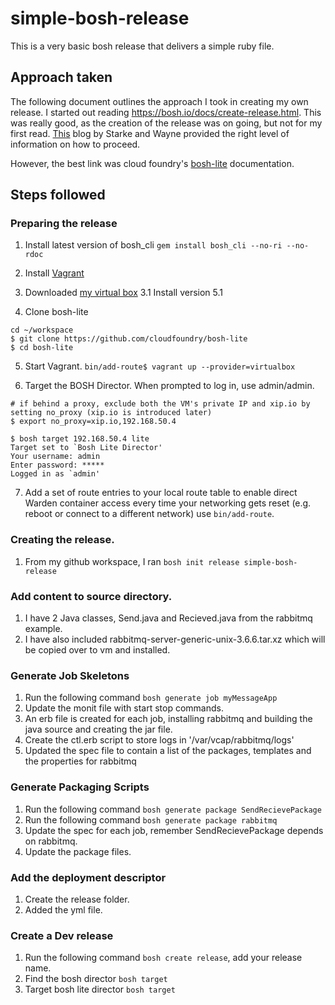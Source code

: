# simple-bosh-release
This is a very basic bosh release that delivers a simple ruby file. 
## Approach taken
The following document outlines the approach I took in creating my own release.
I started out reading https://bosh.io/docs/create-release.html. This was really good, as the creation of the release was on going, but not for my first read. [This](http://www.starkandwayne.com/blog/your-first-bosh-release/) blog by Starke and Wayne 
provided the right level of information on how to proceed. 

However, the best link was cloud foundry's [bosh-lite](https://github.com/cloudfoundry/bosh-lite) documentation. 
## Steps followed
### Preparing the release
1. Install latest version of bosh_cli `gem install bosh_cli --no-ri --no-rdoc`

2. Install [Vagrant](https://www.vagrantup.com/docs/getting-started/)

3. Downloaded [my virtual box](https://www.virtualbox.org/wiki/Downloads)
3.1 Install version 5.1


4. Clone bosh-lite

 ```
 cd ~/workspace
 $ git clone https://github.com/cloudfoundry/bosh-lite
 $ cd bosh-lite
 ```

5. Start Vagrant. 
`bin/add-route$ vagrant up --provider=virtualbox`

6. Target the BOSH Director. When prompted to log in, use admin/admin.
```
# if behind a proxy, exclude both the VM's private IP and xip.io by setting no_proxy (xip.io is introduced later)
$ export no_proxy=xip.io,192.168.50.4

$ bosh target 192.168.50.4 lite
Target set to `Bosh Lite Director'
Your username: admin
Enter password: *****
Logged in as `admin' 
```

7. Add a set of route entries to your local route table to enable direct Warden container
 access every time your networking gets reset (e.g. reboot or connect to a different network) use `bin/add-route`.

### Creating the release.
1. From my github workspace, I ran `bosh init release simple-bosh-release`

### Add content to source directory.
1. I have 2 Java classes, Send.java and Recieved.java from the rabbitmq example.
2. I have also included rabbitmq-server-generic-unix-3.6.6.tar.xz which will be copied over to vm and installed. 

### Generate Job Skeletons
1. Run the following command `bosh generate job myMessageApp`
2. Update the monit file with start stop commands. 
3. An erb file is created for each job, installing rabbitmq and building the java source and creating the jar file.
4. Create the ctl.erb script to store logs in '/var/vcap/rabbitmq/logs'
5. Updated the spec file to contain a list of the packages, templates and the properties for rabbitmq

### Generate Packaging Scripts
1. Run the following command `bosh generate package SendRecievePackage`
2. Run the following command `bosh generate package rabbitmq`
3. Update the spec for each job, remember SendRecievePackage depends on rabbitmq.
4. Update the package files.

### Add the deployment descriptor
1. Create the release folder.
2. Added the yml file.

### Create a Dev release
1. Run the following command `bosh create release`, add your release name.
2. Find the bosh director `bosh target`
3. Target bosh lite director `bosh target`


